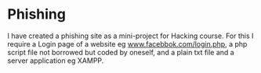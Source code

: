 # Phishing
I have created a phishing site as a mini-project for Hacking course.
For this I require a Login page of a website eg www.facebbok.com/login.php, a php script file not borrowed but coded by oneself, and a plain txt file and a server application eg XAMPP.
